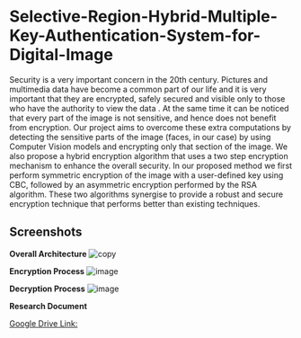 # Selective-Region-Hybrid-Multiple-Key-Authentication-System-for-Digital-Image

Security is a very important concern in the 20th century. Pictures and multimedia data have become a common part of our life and it is very important that they are encrypted, safely secured and visible only to those who have the authority to view the data . At the same time it can be noticed that every part of the image is not sensitive, and hence does not benefit from encryption. Our project aims to overcome these extra computations by detecting the sensitive parts of the image (faces, in our case) by using Computer Vision models and encrypting only that section of the image. We also propose a hybrid encryption algorithm that uses a two step encryption mechanism to enhance the overall security. In our proposed method we first perform symmetric encryption of the  image with a user-defined key using CBC, followed by an asymmetric encryption performed by the RSA algorithm. These two algorithms synergise to provide a robust and secure encryption technique that performs better than existing techniques.
## Screenshots

**Overall Architecture**
![copy](https://user-images.githubusercontent.com/70327869/191742990-83d4f025-57e0-430d-8deb-80e15a07001f.png)

**Encryption Process**
![image](https://user-images.githubusercontent.com/70327869/191743305-025c875f-c0e7-4115-9afb-a882fd5dc9b0.png)

**Decryption Process**
![image](https://user-images.githubusercontent.com/70327869/191743085-4c008b6a-bf2b-4d34-81b6-000778f2e352.png)

**Research Document**

[Google Drive Link:](https://drive.google.com/file/d/1h4FNgdLeLb8wvXNZgySyOt7Q733jfUGJ/view?usp=sharing)



